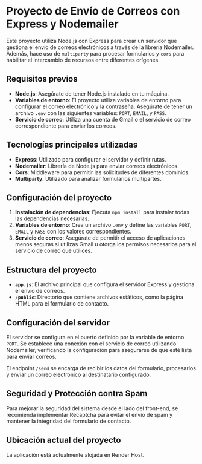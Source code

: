 # Proyecto de Envío de Correos con Express y Nodemailer



Este proyecto utiliza Node.js con Express para crear un servidor que gestiona el envío de correos electrónicos a través de la librería Nodemailer. Además, hace uso de `multiparty` para procesar formularios y `cors` para habilitar el intercambio de recursos entre diferentes orígenes.

## Requisitos previos

- **Node.js**: Asegúrate de tener Node.js instalado en tu máquina.
- **Variables de entorno**: El proyecto utiliza variables de entorno para configurar el correo electrónico y la contraseña. Asegúrate de tener un archivo `.env` con las siguientes variables: `PORT`, `EMAIL`, y `PASS`.
- **Servicio de correo**: Utiliza una cuenta de Gmail o el servicio de correo correspondiente para enviar los correos.

## Tecnologías principales utilizadas

- **Express**: Utilizado para configurar el servidor y definir rutas.
- **Nodemailer**: Librería de Node.js para enviar correos electrónicos.
- **Cors**: Middleware para permitir las solicitudes de diferentes dominios.
- **Multiparty**: Utilizado para analizar formularios multipartes.

## Configuración del proyecto

1. **Instalación de dependencias**: Ejecuta `npm install` para instalar todas las dependencias necesarias.
2. **Variables de entorno**: Crea un archivo `.env` y define las variables `PORT`, `EMAIL` y `PASS` con los valores correspondientes.
3. **Servicio de correo**: Asegúrate de permitir el acceso de aplicaciones menos seguras si utilizas Gmail u otorga los permisos necesarios para el servicio de correo que utilices.

## Estructura del proyecto

- **`app.js`**: El archivo principal que configura el servidor Express y gestiona el envío de correos.
- **`/public`**: Directorio que contiene archivos estáticos, como la página HTML para el formulario de contacto.

## Configuración del servidor

El servidor se configura en el puerto definido por la variable de entorno `PORT`. Se establece una conexión con el servicio de correo utilizando Nodemailer, verificando la configuración para asegurarse de que esté lista para enviar correos.

El endpoint `/send` se encarga de recibir los datos del formulario, procesarlos y enviar un correo electrónico al destinatario configurado.

## Seguridad y Protección contra Spam

Para mejorar la seguridad del sistema desde el lado del front-end, se recomienda implementar Recaptcha para evitar el envío de spam y mantener la integridad del formulario de contacto.

## Ubicación actual del proyecto

La aplicación está actualmente alojada en Render Host.
